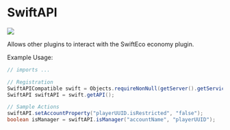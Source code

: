 # SwiftAPI
[![](https://jitpack.io/v/geox25/SwiftAPI.svg)](https://jitpack.io/#geox25/SwiftAPI)

Allows other plugins to interact with the SwiftEco economy plugin.

Example Usage:
```java
// imports ...

// Registration
SwiftAPICompatible swift = Objects.requireNonNull(getServer().getServicesManager().getRegistration(SwiftAPICompatible.class)).getProvider();
SwiftAPI swiftAPI = swift.getAPI();

// Sample Actions
swiftAPI.setAccountProperty("playerUUID.isRestricted", "false");
boolean isManager = swiftAPI.isManager("accountName", "playerUUID");
```
